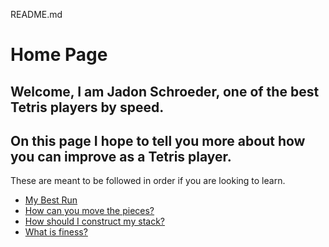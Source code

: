 README.md

# Home Page
## Welcome, I am Jadon Schroeder, one of the best Tetris players by speed. 
## On this page I hope to tell you more about how you can improve as a Tetris player.

These are meant to be followed in order if you are looking to learn.

* [My Best Run](./clip.md)
* [How can you move the pieces?](./moving.md)
* [How should I construct my stack?](./stack.md)
* [What is finess?](./finess.md)
